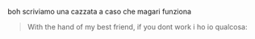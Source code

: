 boh scriviamo una cazzata a caso che magari funziona

> With the hand of my best friend, if you dont work i <inserire minaccia qui> ho io qualcosa:

